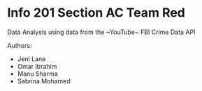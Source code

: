 # Info 201 Section AC Team Red

Data Analysis using data from the ~YouTube~ FBI Crime Data API

Authors:
* Jeni Lane
* Omar Ibrahim
* Manu Sharma
* Sabrina Mohamed
